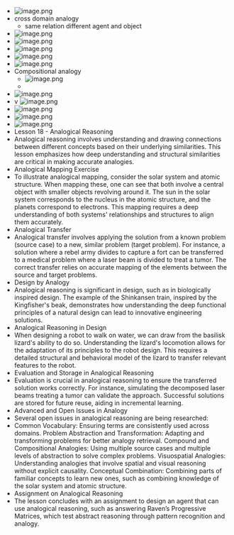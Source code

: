 - ![image.png](../assets/image_1720384329880_0.png)
- cross domain analogy
	- same relation different agent and object
- ![image.png](../assets/image_1720384396014_0.png)
- ![image.png](../assets/image_1720384520130_0.png)
- ![image.png](../assets/image_1720384776581_0.png)
- ![image.png](../assets/image_1720384885353_0.png)
- ![image.png](../assets/image_1720386135185_0.png)
- Compositional analogy
	- ![image.png](../assets/image_1720386362840_0.png)
	-
- ![image.png](../assets/image_1720386455242_0.png)
- v ![image.png](../assets/image_1720386741737_0.png)
- ![image.png](../assets/image_1720386845170_0.png)
- ![image.png](../assets/image_1720386987176_0.png)
- ![image.png](../assets/image_1720387207851_0.png)
- Lesson 18 - Analogical Reasoning
- Analogical reasoning involves understanding and drawing connections between different concepts based on their underlying similarities. This lesson emphasizes how deep understanding and structural similarities are critical in making accurate analogies.
- Analogical Mapping Exercise
- To illustrate analogical mapping, consider the solar system and atomic structure. When mapping these, one can see that both involve a central object with smaller objects revolving around it. The sun in the solar system corresponds to the nucleus in the atomic structure, and the planets correspond to electrons. This mapping requires a deep understanding of both systems' relationships and structures to align them accurately.
- Analogical Transfer
- Analogical transfer involves applying the solution from a known problem (source case) to a new, similar problem (target problem). For instance, a solution where a rebel army divides to capture a fort can be transferred to a medical problem where a laser beam is divided to treat a tumor. The correct transfer relies on accurate mapping of the elements between the source and target problems.
- Design by Analogy
- Analogical reasoning is significant in design, such as in biologically inspired design. The example of the Shinkansen train, inspired by the Kingfisher's beak, demonstrates how understanding the deep functional principles of a natural design can lead to innovative engineering solutions.
- Analogical Reasoning in Design
- When designing a robot to walk on water, we can draw from the basilisk lizard's ability to do so. Understanding the lizard's locomotion allows for the adaptation of its principles to the robot design. This requires a detailed structural and behavioral model of the lizard to transfer relevant features to the robot.
- Evaluation and Storage in Analogical Reasoning
- Evaluation is crucial in analogical reasoning to ensure the transferred solution works correctly. For instance, simulating the decomposed laser beams treating a tumor can validate the approach. Successful solutions are stored for future reuse, aiding in incremental learning.
- Advanced and Open Issues in Analogy
- Several open issues in analogical reasoning are being researched:
- Common Vocabulary: Ensuring terms are consistently used across domains.
    Problem Abstraction and Transformation: Adapting and transforming problems for better analogy retrieval.
    Compound and Compositional Analogies: Using multiple source cases and multiple levels of abstraction to solve complex problems.
    Visuospatial Analogies: Understanding analogies that involve spatial and visual reasoning without explicit causality.
    Conceptual Combination: Combining parts of familiar concepts to learn new ones, such as combining knowledge of the solar system and atomic structure.
- Assignment on Analogical Reasoning
- The lesson concludes with an assignment to design an agent that can use analogical reasoning, such as answering Raven’s Progressive Matrices, which test abstract reasoning through pattern recognition and analogy.